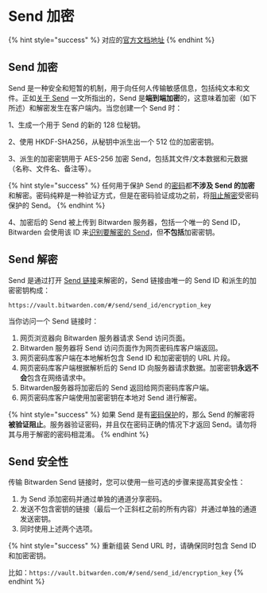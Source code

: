 # Send 加密

{% hint style="success" %}
对应的[官方文档地址](https://bitwarden.com/help/article/send-encryption/)
{% endhint %}

## Send 加密 <a href="#send-encryption" id="send-encryption"></a>

Send 是一种安全和短暂的机制，用于向任何人传输敏感信息，包括纯文本和文件。正如[关于 Send](about-send.md) 一文所指出的，Send 是**端到端加密**的，这意味着加密（如下所述）和解密发生在客户端内。当您创建一个 Send 时：

1、生成一个用于 Send 的新的 128 位秘钥。

2、使用 HKDF-SHA256，从秘钥中派生出一个 512 位的加密密钥。

3、派生的加密密钥用于 AES-256 加密 Send，包括其文件/文本数据和元数据（名称、文件名、备注等）。

{% hint style="success" %}
任何用于保护 Send 的[密码](send-privacy.md#send-passwords)都**不涉及 Send 的加密**和解密。密码纯粹是一种验证方式，但是在密码验证成功之前，将[阻止解密](send-encryption.md#send-decryption)受密码保护的 Send。
{% endhint %}

4、加密后的 Send 被上传到 Bitwarden 服务器，包括一个唯一的 Send ID，Bitwarden 会使用该 ID 来[识别要解密的 Send](send-encryption.md#send-decryption)，但**不包括**加密密钥。

## Send 解密 <a href="#send-decryption" id="send-decryption"></a>

Send 是通过打开 [Send 链接](receive-a-send.md)来解密的，Send 链接由唯一的 Send ID 和派生的加密密钥构成：

`https://vault.bitwarden.com/#/send/send_id/encryption_key`

当你访问一个 Send 链接时：

1. 网页浏览器向 Bitwarden 服务器请求 Send 访问页面。
2. Bitwarden 服务器将 Send 访问页面作为网页密码库客户端返回。
3. 网页密码库客户端在本地解析包含 Send ID 和加密密钥的 URL 片段。
4. 网页密码库客户端根据解析后的 Send ID 向服务器请求数据。加密密钥**永远不会**包含在网络请求中。
5. Bitwarden服务器将加密后的 Send 返回给网页密码库客户端。
6. 网页密码库客户端使用加密密钥在本地对 Send 进行解密。

{% hint style="success" %}
如果 Send 是有[密码保护](send-privacy.md#send-passwords)的，那么 Send 的解密将**被验证阻止**。服务器验证密码，并且仅在密码正确的情况下才返回 Send。请勿将其与用于解密的密码相混淆。
{% endhint %}

## Send 安全性 <a href="#send-security" id="send-security"></a>

传输 Bitwarden Send 链接时，您可以使用一些可选的步骤来提高其安全性：

1. 为 Send 添加密码并通过单独的通道分享密码。
2. 发送不包含密钥的链接（最后一个正斜杠之前的所有内容）并通过单独的通道发送密钥。
3. 同时使用上述两个选项。

{% hint style="success" %}
重新组装 Send URL 时，请确保同时包含 Send ID 和加密密钥。

比如：`https://vault.bitwarden.com/#/send/send_id/encryption_key`
{% endhint %}
